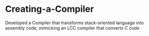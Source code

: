 # Creating-a-Compiler
Developed a Compiler that transforms stack-oriented language into assembly code, mimicking an LCC compiler that converts C code
